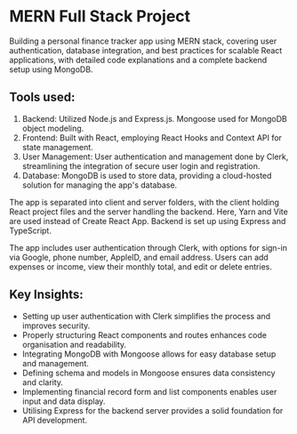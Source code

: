 # MERN Full Stack Project
Building a personal finance tracker app using MERN stack, covering user authentication, database integration, and 
best practices for scalable React applications, with detailed code explanations and a complete backend setup using MongoDB.

## Tools used:
1. Backend: Utilized Node.js and Express.js. Mongoose used for MongoDB object modeling.
2. Frontend: Built with React, employing React Hooks and Context API for state management.
3. User Management: User authentication and management done by Clerk, streamlining the integration of secure user login and registration.
4. Database: MongoDB is used to store data, providing a cloud-hosted solution for managing the app's database.

The app is separated into client and server folders, with the client holding React project files and the server handling the backend. 
Here, Yarn and Vite are used instead of Create React App. Backend is set up using Express and TypeScript. 

The app includes user authentication through Clerk, with options for sign-in via Google, phone number, AppleID, and email address. 
Users can add expenses or income, view their monthly total, and edit or delete entries. 

## Key Insights:
-  Setting up user authentication with Clerk simplifies the process and improves security.
-  Properly structuring React components and routes enhances code organisation and readability.
-  Integrating MongoDB with Mongoose allows for easy database setup and management.
-  Defining schema and models in Mongoose ensures data consistency and clarity.
-  Implementing financial record form and list components enables user input and data display.
-  Utilising Express for the backend server provides a solid foundation for API development.
